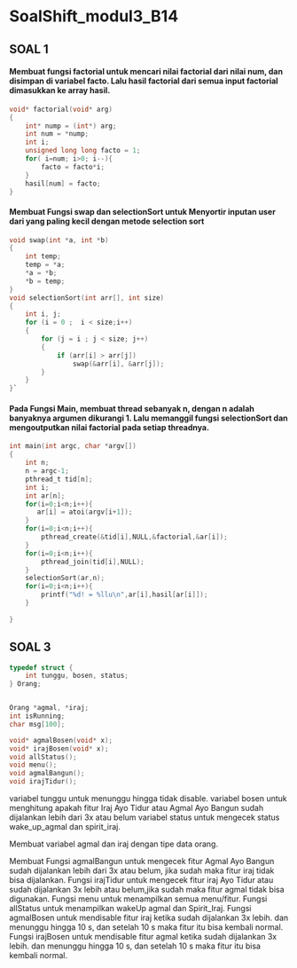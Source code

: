 # SoalShift_modul3_B14

## SOAL 1

#### Membuat fungsi factorial untuk mencari nilai factorial dari nilai num, dan disimpan di variabel facto. Lalu hasil factorial dari semua input factorial dimasukkan ke array hasil.


```c
void* factorial(void* arg)
{
    int* nump = (int*) arg;
    int num = *nump;
    int i;
    unsigned long long facto = 1;
    for( i=num; i>0; i--){
        facto = facto*i;
    }
    hasil[num] = facto;
}
```

#### Membuat Fungsi swap dan selectionSort untuk Menyortir inputan user dari yang paling kecil dengan metode selection sort

```c
void swap(int *a, int *b)
{
    int temp;
    temp = *a;
    *a = *b;
    *b = temp;
}
void selectionSort(int arr[], int size)
{
    int i, j;
    for (i = 0 ;  i < size;i++)
    {
        for (j = i ; j < size; j++)
        {
            if (arr[i] > arr[j])
                swap(&arr[i], &arr[j]);
        }
    }
}`

```

#### Pada Fungsi Main, membuat thread sebanyak n, dengan n adalah banyaknya argumen dikurangi 1. Lalu memanggil fungsi selectionSort dan mengoutputkan nilai factorial pada setiap threadnya. 


```c
int main(int argc, char *argv[])
{ 
    int n;
    n = argc-1;
    pthread_t tid[n];
    int i;
    int ar[n];
    for(i=0;i<n;i++){
       ar[i] = atoi(argv[i+1]);
    }
    for(i=0;i<n;i++){
        pthread_create(&tid[i],NULL,&factorial,&ar[i]);
    }
    for(i=0;i<n;i++){
        pthread_join(tid[i],NULL);
    }
    selectionSort(ar,n);
    for(i=0;i<n;i++){
        printf("%d! = %llu\n",ar[i],hasil[ar[i]]);
    }
    
}
```


## SOAL 3

```c
typedef struct {
    int tunggu, bosen, status;
} Orang;


Orang *agmal, *iraj;
int isRunning;
char msg[100];

void* agmalBosen(void* x);
void* irajBosen(void* x);
void allStatus();
void menu();
void agmalBangun();
void irajTidur();
```
variabel tunggu untuk menunggu hingga tidak disable.
variabel bosen untuk menghitung apakah fitur Iraj Ayo Tidur atau Agmal Ayo Bangun sudah dijalankan lebih dari 3x atau belum
variabel status untuk mengecek status wake_up_agmal dan spirit_iraj.

Membuat variabel agmal dan iraj dengan tipe data orang.

Membuat Fungsi agmalBangun untuk mengecek fitur Agmal Ayo Bangun sudah dijalankan lebih dari 3x atau belum, jika sudah maka fitur iraj tidak bisa dijalankan. 
Fungsi irajTidur untuk mengecek fitur iraj Ayo Tidur atau sudah dijalankan 3x lebih atau belum,jika sudah maka fitur agmal tidak bisa digunakan.
Fungsi menu untuk menampilkan semua menu/fitur.
Fungsi allStatus untuk menampilkan wakeUp agmal dan Spirit_Iraj.
Fungsi agmalBosen untuk mendisable fitur iraj ketika sudah dijalankan 3x lebih. dan menunggu hingga 10 s, dan setelah 10 s maka fitur itu bisa kembali normal.
Fungsi irajBosen untuk mendisable fitur agmal ketika sudah dijalankan 3x lebih. dan menunggu hingga 10 s, dan setelah 10 s maka fitur itu bisa kembali normal.




